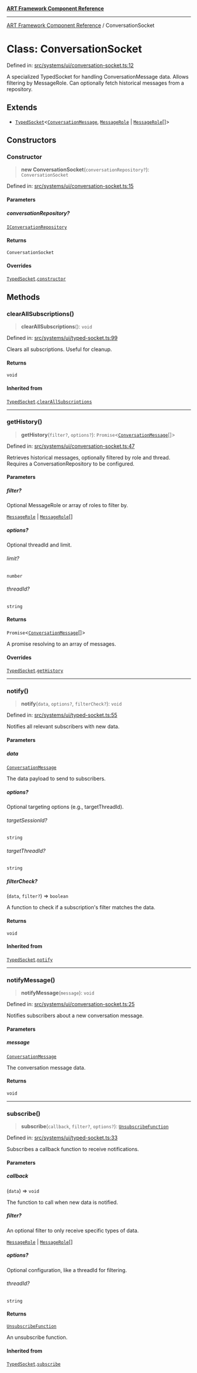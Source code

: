 [**ART Framework Component Reference**](../README.md)

***

[ART Framework Component Reference](../README.md) / ConversationSocket

# Class: ConversationSocket

Defined in: [src/systems/ui/conversation-socket.ts:12](https://github.com/hashangit/ART/blob/1e49ae91e230443ba790ac800658233963b3d60c/src/systems/ui/conversation-socket.ts#L12)

A specialized TypedSocket for handling ConversationMessage data.
Allows filtering by MessageRole.
Can optionally fetch historical messages from a repository.

## Extends

- [`TypedSocket`](TypedSocket.md)\<[`ConversationMessage`](../interfaces/ConversationMessage.md), [`MessageRole`](../enumerations/MessageRole.md) \| [`MessageRole`](../enumerations/MessageRole.md)[]\>

## Constructors

### Constructor

> **new ConversationSocket**(`conversationRepository?`): `ConversationSocket`

Defined in: [src/systems/ui/conversation-socket.ts:15](https://github.com/hashangit/ART/blob/1e49ae91e230443ba790ac800658233963b3d60c/src/systems/ui/conversation-socket.ts#L15)

#### Parameters

##### conversationRepository?

[`IConversationRepository`](../interfaces/IConversationRepository.md)

#### Returns

`ConversationSocket`

#### Overrides

[`TypedSocket`](TypedSocket.md).[`constructor`](TypedSocket.md#constructor)

## Methods

### clearAllSubscriptions()

> **clearAllSubscriptions**(): `void`

Defined in: [src/systems/ui/typed-socket.ts:99](https://github.com/hashangit/ART/blob/1e49ae91e230443ba790ac800658233963b3d60c/src/systems/ui/typed-socket.ts#L99)

Clears all subscriptions. Useful for cleanup.

#### Returns

`void`

#### Inherited from

[`TypedSocket`](TypedSocket.md).[`clearAllSubscriptions`](TypedSocket.md#clearallsubscriptions)

***

### getHistory()

> **getHistory**(`filter?`, `options?`): `Promise`\<[`ConversationMessage`](../interfaces/ConversationMessage.md)[]\>

Defined in: [src/systems/ui/conversation-socket.ts:47](https://github.com/hashangit/ART/blob/1e49ae91e230443ba790ac800658233963b3d60c/src/systems/ui/conversation-socket.ts#L47)

Retrieves historical messages, optionally filtered by role and thread.
Requires a ConversationRepository to be configured.

#### Parameters

##### filter?

Optional MessageRole or array of roles to filter by.

[`MessageRole`](../enumerations/MessageRole.md) | [`MessageRole`](../enumerations/MessageRole.md)[]

##### options?

Optional threadId and limit.

###### limit?

`number`

###### threadId?

`string`

#### Returns

`Promise`\<[`ConversationMessage`](../interfaces/ConversationMessage.md)[]\>

A promise resolving to an array of messages.

#### Overrides

[`TypedSocket`](TypedSocket.md).[`getHistory`](TypedSocket.md#gethistory)

***

### notify()

> **notify**(`data`, `options?`, `filterCheck?`): `void`

Defined in: [src/systems/ui/typed-socket.ts:55](https://github.com/hashangit/ART/blob/1e49ae91e230443ba790ac800658233963b3d60c/src/systems/ui/typed-socket.ts#L55)

Notifies all relevant subscribers with new data.

#### Parameters

##### data

[`ConversationMessage`](../interfaces/ConversationMessage.md)

The data payload to send to subscribers.

##### options?

Optional targeting options (e.g., targetThreadId).

###### targetSessionId?

`string`

###### targetThreadId?

`string`

##### filterCheck?

(`data`, `filter?`) => `boolean`

A function to check if a subscription's filter matches the data.

#### Returns

`void`

#### Inherited from

[`TypedSocket`](TypedSocket.md).[`notify`](TypedSocket.md#notify)

***

### notifyMessage()

> **notifyMessage**(`message`): `void`

Defined in: [src/systems/ui/conversation-socket.ts:25](https://github.com/hashangit/ART/blob/1e49ae91e230443ba790ac800658233963b3d60c/src/systems/ui/conversation-socket.ts#L25)

Notifies subscribers about a new conversation message.

#### Parameters

##### message

[`ConversationMessage`](../interfaces/ConversationMessage.md)

The conversation message data.

#### Returns

`void`

***

### subscribe()

> **subscribe**(`callback`, `filter?`, `options?`): [`UnsubscribeFunction`](../type-aliases/UnsubscribeFunction.md)

Defined in: [src/systems/ui/typed-socket.ts:33](https://github.com/hashangit/ART/blob/1e49ae91e230443ba790ac800658233963b3d60c/src/systems/ui/typed-socket.ts#L33)

Subscribes a callback function to receive notifications.

#### Parameters

##### callback

(`data`) => `void`

The function to call when new data is notified.

##### filter?

An optional filter to only receive specific types of data.

[`MessageRole`](../enumerations/MessageRole.md) | [`MessageRole`](../enumerations/MessageRole.md)[]

##### options?

Optional configuration, like a threadId for filtering.

###### threadId?

`string`

#### Returns

[`UnsubscribeFunction`](../type-aliases/UnsubscribeFunction.md)

An unsubscribe function.

#### Inherited from

[`TypedSocket`](TypedSocket.md).[`subscribe`](TypedSocket.md#subscribe)
